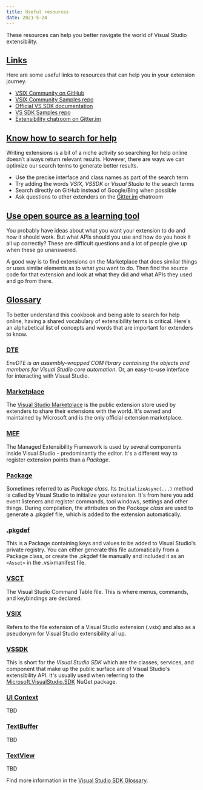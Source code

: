 ```yaml
---
title: Useful resources
date: 2021-5-24
---
```


These resources can help you better navigate the world of Visual Studio extensibility.

## [Links](#links)
Here are some useful links to resources that can help you in your extension journey.

* [VSIX Community on GitHub](https://github.com/VsixCommunity)
* [VSIX Community Samples repo](https://github.com/VsixCommunity/Samples)
* [Official VS SDK documentation](https://docs.microsoft.com/visualstudio/extensibility/)
* [VS SDK Samples repo](https://github.com/Microsoft/VSSDK-Extensibility-Samples)
* [Extensibility chatroom on Gitter.im](https://gitter.im/Microsoft/extendvs)

## [Know how to search for help](#know-how-to-search-for-help)
Writing extensions is a bit of a niche activity so searching for help online doesn’t always return relevant results. However, there are ways we can optimize our search terms to generate better results.

* Use the precise interface and class names as part of the search term
* Try adding the words *VSIX*, *VSSDK* or *Visual Studio* to the search terms
* Search directly on GitHub instead of Google/Bing when possible
* Ask questions to other extenders on the [Gitter.im](https://gitter.im/Microsoft/extendvs) chatroom

## [Use open source as a learning tool](#use-open-source-as-a-learning-tool)
You probably have ideas about what you want your extension to do and how it should work. But what APIs should you use and how do you hook it all up correctly? These are difficult questions and a lot of people give up when these go unanswered.

A good way is to find extensions on the Marketplace that does similar things or uses similar elements as to what you want to do. Then find the source code for that extension and look at what they did and what APIs they used and go from there.

## [Glossary](#glossary)
To better understand this cookbook and being able to search for help online, having a shared vocabulary of extensibility terms is critical. Here's an alphabetical list of concepts and words that are important for extenders to know.

### [DTE](#dte)
*EnvDTE is an assembly-wrapped COM library containing the objects and members for Visual Studio core automation*. Or, an easy-to-use interface for interacting with Visual Studio.

### [Marketplace](#marketplace)
The [Visual Studio Marketplace](https://marketplace.visualstudio.com) is the public extension store used by extenders to share their extensions with the world. It's owned and maintained by Microsoft and is the only official extension marketplace.

### [MEF](#mef)
The Managed Extensibility Framework is used by several components inside Visual Studio - predominantly the editor. It's a different way to register extension points than a *Package*.

### [Package](#package)
Sometimes referred to as *Package class*. Its `InitializeAsync(...)` method is called by Visual Studio to initialize your extension. It's from here you add event listeners and register commands, tool windows, settings and other things. During compilation, the attributes on the *Package class* are used to generate a .pkgdef file, which is added to the extension automatically.

### [.pkgdef](#pkgdef)
This is a Package containing keys and values to be added to Visual Studio's private registry. You can either generate this file automatically from a Package class, or create the .pkgdef file manually and included it as an `<Asset>` in the .vsixmanifest file.

### [VSCT](#vsct)
The Visual Studio Command Table file. This is where menus, commands, and keybindings are declared.

### [VSIX](#vsix)
Refers to the file extension of a Visual Studio extension (.vsix) and also as a pseudonym for Visual Studio extensibility all up.

### [VSSDK](#vssdk)
This is short for the *Visual Studio SDK* which are the classes, services, and component that make up the public surface are of Visual Studio's extensibility API. It's usually used when referring to the [Microsoft.VisualStudio.SDK](https://www.nuget.org/packages/Microsoft.VisualStudio.SDK/) NuGet package.

### [UI Context](#ui-context)
TBD

### [TextBuffer](#textbuffer)
TBD

### [TextView](#textview)
TBD

Find more information in the [Visual Studio SDK Glossary](https://docs.microsoft.com/en-us/visualstudio/extensibility/visual-studio-sdk-glossary?view=vs-2019).
